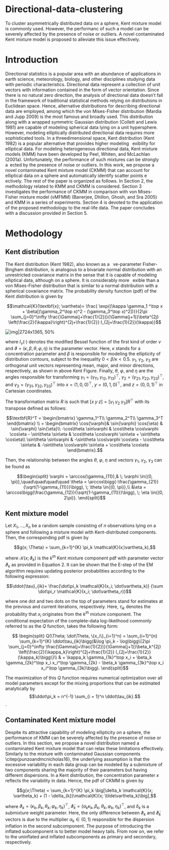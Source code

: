# Directional-data-clustering
To cluster asymmetrically distributed data on a sphere, Kent mixture model is commonly used. However, the performanc of such a model can be severely affected by the presence of noise or outliers. A novel contaminated Kent mixture model is proposed to alleviate this issue effectively.

# Introduction
Directional statistics is a popular area with an abundance of applications in earth science, meteorology, biology, and other disciplines
studying data with periodic characteristics. Directional data represent a collection of unit vectors with information contained in the
form of vector orientation. Since there is no natural zero direction, the analysis of directional data doesn’t fall in the framework of
traditional statistical methods relying on distributions in Euclidean space. Hence, alternative distributions for describing directional
data are employed, among which the von Mises-Fisher distribution (Mardia and Jupp 2009) is the most famous and broadly used. This
distribution along with a wrapped symmetric Gaussian distribution (Collett and Lewis 1981) are capable of modeling spherical data
lying on a unit hypersphere. However, modeling elliptically distributed directional data requires more sophisticated tools. In a threedimensional
space, Kent distribution (Kent 1982) is a popular alternative that provides higher modeling  exibility for elliptical data. For
modeling heterogeneous directional data, Kent mixture models (KMM) have been developed by Peel, Whiten, and McLachlan (2001a).
Unfortunately, the performance of such mixtures can be strongly a ected by the presence of noise or outliers. In this work, we propose
a novel contaminated Kent mixture model (CKMM) that can account for elliptical data on a sphere and automatically identify scatter
points e ectively.
The rest of the paper is organized as follows. In Section 2, the methodology related to KMM and CKMM is considered. Section 3
investigates the performance of CKMM in comparison with von Mises-Fisher mixture model (vMFMM) (Banerjee, Dhillon, Ghosh, and
Sra 2005) and KMM in a series of experiments. Section 4 is devoted to the application of the proposed methodology to the real-life
data. The paper concludes with a discussion provided in Section 5.

# Methodology
## Kent distribution
The Kent distribution (Kent 1982), also known as a  ve-parameter
Fisher-Bingham distribution, is analogous to a bivariate normal distribution
with an unrestricted covariance matrix in the sense that it
is capable of modeling elliptical data, although on a sphere. It is considerably
more  exible than a von Mises-Fisher distribution that is
similar to a normal distribution with a spherical covariance matrix.
The probability density function (pdf) of the Kent distribution is
given by 
```math
\mathcal{K}(\textbf{x}; \vartheta)= \frac{ \exp{(\kappa \gamma_1 ^\top x + \beta[(\gamma_2^\top x)^2 - (\gamma_3^\top x)^2])}}{2\pi \sum_{j=0}^\infty \frac{\Gamma(j+\frac{1}{2})}{\Gamma(j+1)}\beta^{2j} \left(\frac{2}{\kappa}\right)^{2j+\frac{1}{2}} I_{2j+\frac{1}{2}}(\kappa)}
```
![img|2724x1365, 50%](https://user-images.githubusercontent.com/60518209/219405639-6b425462-90af-41fd-9606-663ab99ac721.png)

where $I_\nu(\cdot)$ denotes the modified Bessel function of the first kind of order $\nu$ and $\vartheta = (\kappa, \beta, \theta, \varphi, \eta)$ is the parameter vector. Here, $\kappa$ stands for a concentration parameter and $\beta$ is responsible for modeling the ellipticity of distribution contours, subject to the inequality $0 < \beta /\kappa < 0.5$. $\gamma_1$, $\gamma_2$, $\gamma_3$ are orthogonal unit vectors representing mean, major, and minor directions, respectively, as shown in above Kent Figure. Finally, $\theta$, $\varphi$, and $\eta$ are the angles responsible for transforming $\gamma_1 = (\gamma_{11}, \gamma_{12}, \gamma_{13})^\top$, $\gamma_2= (\gamma_{21}, \gamma_{22}, \gamma_{23})^\top$, and $\gamma_3= (\gamma_{31}, \gamma_{32}, \gamma_{33})^\top$ into $x = (1, 0, 0)^\top$, $y = (0, 1, 0)^\top$, and $z = (0, 0, 1)^\top$ in Cartesian coordinates. 

The transformation matrix $R$ is such that $[x \; y\; z] = [\gamma_1 \; \gamma_2 \; \gamma_3] R^\top$ with its transpose defined as follows:
```math
\textbf{R}^T =
  \begin{bmatrix}
    \gamma_1^T\\
    \gamma_2^T\\
    \gamma_3^T 
  \end{bmatrix} \\
  =
  \begin{bmatrix}
    \cos{\varphi}& \sin{\varphi} \cos{\eta} & \sin{\varphi} \sin{\eta}\\
    -\cos\theta \sin\varphi & \cos\theta \cos\varphi \cos\eta - \sin\theta \sin\eta & \cos\theta \cos\varphi \sin\eta + \sin\theta \cos\eta\\
    \sin\theta \sin\varphi & -\sin\theta \cos\varphi \cos\eta - \cos\theta \sin\eta & -\sin\theta \cos\varphi \sin\eta + \cos\theta \cos\eta
  \end{bmatrix}.
```
Then, the relationship between the angles $\theta$, $\varphi$, $\eta$ and vectors $\gamma_1$, $\gamma_2$, $\gamma_3$ can be found as
```math
\begin{split}
\varphi = \arccos(\gamma_{11}),& \; \varphi \in{(0, \pi)},\quad\quad\quad\quad
\theta = \arccos\bigg(-\frac{\gamma_{21}}{\sqrt{1-\gamma_{11}}}\bigg), \; \theta \in{(0, \pi)},\\
&\eta = \arccos\bigg(\frac{\gamma_{12}}{\sqrt{1-\gamma_{11}}}\bigg), \; \eta \in{(0, 2\pi)}.
\end{split}
```

## Kent mixture model

Let $X_1, \ldots, X_n$ be a random sample consisting of $n$ observations lying on a sphere and following a mixture model with Kent-distributed components. Then, the corresponding pdf is given by
```math
g(x; \Theta) = \sum_{k=1}^{K} \pi_k \mathcal{K}(x;\vartheta_k),
```
where $\mathcal{K}(x; \vartheta_k)$ is the $k^{th}$ Kent mixture component pdf with parameter vector $\vartheta_k$ as provided in Equation 2. It can be shown that the E-step of the EM algorithm requires updating posterior probabilities according to the following expression:
```math
\ddot{\tau}_{ik}= \frac{\dot\pi_k \mathcal{K}(x_i; \dot\vartheta_k)} {\sum \dot\pi_r \mathcal{K}(x_i; \dot\vartheta_r)}
```
where one dot and two dots on the top of parameters stand for estimates at the previous and current iterations, respectively. Here, $\tau_{ik}$ denotes the probability that $x_i$ originates from the $k^{th}$ mixture component. The conditional expectation of the complete-data log-likelihood commonly referred to as the $Q$ function, takes the following form:
```math
  \begin{split}
    Q(\Theta; \dot\Theta, \{x_i\}_{i=1}^n) =  \sum_{i=1}^{n} \sum_{k=1}^{K} \ddot\tau_{ik}\bigg(&\log \pi_k - \log\bigg\{2\pi \sum_{j=0}^\infty \frac{\Gamma(j+\frac{1}{2})}{\Gamma(j+1)}\beta_k^{2j} \left(\frac{2}{\kappa_k}\right)^{2j+\frac{1}{2}} I_{2j+\frac{1}{2}}(\kappa_k)\bigg\}\\
 & + \kappa_k \gamma_{1k}^\top x_i + \beta_k \gamma_{2k}^\top x_i x_i^\top \gamma_{2k} - \beta_k \gamma_{3k}^\top x_i x_i^\top \gamma_{3k}\bigg).
    \end{split}
```
The maximization of this $Q$ function requires numerical optimization over all model parameters except for the mixing proportions that can be estimated analytically by $$\ddot\pi_k = n^{-1} \sum_{i = 1}^n \ddot\tau_{ik}.$$.

## Contaminated Kent mixture model
Despite its attractive capability of modeling ellipticity on a sphere, the performance of KMM can be severely affected by the presence of noise or outliers. In this section, we propose a novel distribution named a contaminated Kent mixture model that can relax these limitations effectively. Similarly to the mixture with contaminated Gaussian components \citep{punzoandmcnicholas16}, the underlying assumption is that the excessive variability in each data group can be modeled by a submixture of two components sharing the majority of their parameters but having different dispersions. In a Kent distribution, the concentration parameter $\kappa$ reflects the variability in data. Hence, the pdf of CKMM is given by
```math
g(x;\Theta) = \sum_{k=1}^{K} \pi_k \big[\delta_k \mathcal{K}(x; \vartheta_k) + (1 - \delta_{k})\mathcal{K}(x; \tilde\vartheta_k)\big],
```
where $\vartheta_k = (\kappa_k, \beta_k, \theta_k, \varphi_k, \eta_k)^\top$, $\tilde\vartheta_k = (\alpha_k \kappa_k, \beta_k, \theta_k, \varphi_k, \eta_k)^\top$, and $\delta_k$ is a submixture weight parameter. Here, the only difference between $\vartheta_k$ and $\tilde\vartheta_k$ vectors is due to the multiplier $\alpha_k \in (0, 1)$ responsible for the dispersion inflation in the second subcomponent. The purpose of introducing the inflated subcomponent is to better model heavy tails. From now on, we refer to the uninflated and inflated subcomponents as primary and secondary, respectively.
